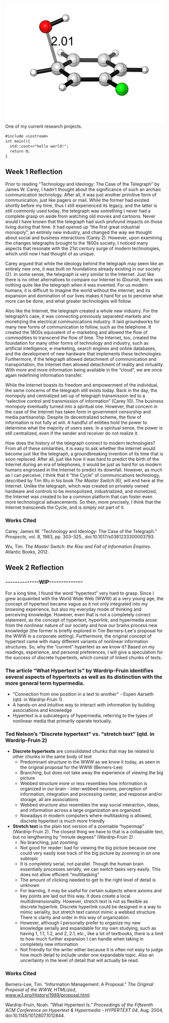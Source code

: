 ![Fluorobenzene meta TS](/fluorobenzene_m_TS_optw.png)
One of my current research projects.

```
#include <iostream>
int main(){
  std::cout<<"hello world!";
  return 0;
}
```

## Week 1 Reflection

  Prior to reading “Technology and Ideology: The Case of the Telegraph” by James W. Carey, I hadn’t thought about the significance of such an archaic communication technology. After all, it was just another primitive form of communication, just like pagers or mail. While the former had existed shortly before my time, thus I still experienced its legacy, and the latter is still commonly used today, the telegraph was something I never had a complete grasp on aside from watching old movies and cartoons. Never would I have known that the telegraph had such profound impacts on those living during that time. It had opened up “the first great industrial monopoly”, an entirely new industry, and changed the way we thought about social and business interactions (Carey 2). However, upon examining the changes telegraphs brought to the 1800s society, I noticed many aspects that resonate with the 21st century surge of modern technologies, which until now I had thought of as unique.

  Carey argued that while the ideology behind the telegraph may seem like an entirely new one, it was built on foundations already existing in our society (2). In some sense, the telegraph is very similar to the Internet. Just like there is no other alternatives to compare our Internet to (Dourish, there was nothing quite like the telegraph when it was invented. For us modern humans, it is difficult to imagine the world without the internet, and its expansion and domination of our lives makes it hard for us to perceive what more can be done, and what greater technologies will follow. 

  Also like the Internet, the telegraph created a whole new industry. For the telegraph’s case, it was connecting previously separated markets and monetizing the electrical communications industry. It laid groundworks for many new forms of communication to follow, such as the telephone. It created the 1800s equivalent of e-marketing and allowed the flow of commodities to transcend the flow of time. The Internet, too, created the foundation for many other forms of technology and industry, such as artificial intelligence, e-marketing, search engines and online databases, and the development of new hardware that implements these technologies. Furthermore, if the telegraph allowed detachment of communication and transportation, the Internet then allowed detachment of reality and virtuality. With more and more information being available in the “cloud”, we are once again redefining information transfer.

  While the Internet boasts its freedom and empowerment of the individual, the same concerns of the telegraph still exists today. Back in the day, the monopoly and centralized set-up of telegraph transmission led to a “selective control and transmission of information” (Carey 10). The business monopoly eventually turned into a spiritual one. However, that concern in the case of the Internet has taken form in government censorship and media partisanship. Despite its decentralized scheme, the flow of information is not fully at will. A handful of entities hold the power to determine what the majority of users sees. In a spiritual sense, the power is still centralized, even if the sender and receiver do not realize it.

  How does the history of the telegraph connect to modern technologies? From all of these similarities, it is easy to ask whether the Internet would become just like the telegraph, a groundbreaking invention of its time that is soon replaced. After all, just like how it was hard to predict the birth of the Internet during an era of telephones, it would be just as hard for us modern humans engrossed in the Internet to predict its downfall. However, as much as I can perceive, I think that it “the Cycle” of communications technology, described by Tim Wu in his book _The Master Switch_ (6), will end here at the Internet. Unlike the telegraph, which was created on privately owned hardware and controls to be monopolized, industrialized, and monetized, the Internet was created to be a common platform that can foster even more technological advancements. So then, more precisely, I think that the Internet transcends the Cycle, and is simply not part of it.

### Works Cited

Carey, James W. “Technology and Ideology: The Case of the Telegraph.” _Prospects_, vol. 8, 
  1983, pp. 303–325., doi:10.1017/s0361233300003793.

Wu, Tim. _The Master Switch: the Rise and Fall of Information Empires_. Atlantic Books, 2012.

## Week 2 Reflection

### --------------WIP--------------

For a long time, I found the word “hypertext” very hard to grasp. Since I grew acquainted with the World Wide Web (WWW) at a very young age, the concept of hypertext became vague as it not only integrated into my browsing experience, but also my everyday mode of thinking and perceiving knowledge. However, even that is not a completely correct statement, as the concept of hypertext, hyperlink, and hypermedia arose from the nonlinear nature of our society and how our brains process new knowledge (the former is briefly explored in Tim Berners-Lee's proposal for the WWW in a corporate setting). Furthermore, the original concept of hypertext came with many different variants of nonlinear information structures. So, why the “current” hypertext as we know it? Based on my readings, experience, and personal preferences, I will give a speculation for the success of discrete hypertexts, which consist of linked chunks of texts.


### The article “What Hypertext Is” by Wardrip-Fruin identifies several aspects of hypertexts as well as its distinction with the more general term hypermedia.

* “Connection from one position in a text to another” - Espen Aarseth (qtd. in Wardrip-Fruin 1)
* A hands-on and intuitive way to interact with information by building associations and knowledge
* Hypertext is a subcategory of hypermedia, referring to the types of nonlinear media that primarily operate textually.

### Ted Nelson’s “Discrete hypertext” vs. “stretch text” (qtd. in Wardrip-Fruin 2)
* **Discrete hypertexts** are consolidated chunks that may be related to other chunks in the same body of text
  * Predominant structure in the WWW as we know it today, as seen in the original proposal for the WWW (Berners-Lee)
  * Branching, but does not take away the experience of viewing the big picture
  * Webbed structure more or less resembles how information is organized in our brain - inter-webbed neurons, perception of information, integration and processing center, and response and/or storage, all are associations
  * Webbed structure also resembles the way social interaction, ideas, and information across a large organization are organized
  * Nowadays in modern computers where multitasking is allowed, discrete hypertext is much more friendly
* **Stretch text** is the plain text version of a zoomable “hypermap” (Wardrip-Fruin 2).
  The closest thing we have to that is a collapsable text, but no lengthening by “minute degrees” (Wardrip-Fruin 2)
  * No branching, just zooming
  * Not good for reader: bad for viewing the big picture because one could very easily lose track of the big picture by zooming in on one subtopic
  * It is completely serial, not parallel. Though the human brain essentially processes serially, we can switch tasks very easily. This does not allow efficient “multitasking”
  * The amount of clicking needed to get to the right level of detail is unknown
  * For learning, it may be useful for certain subjects where axioms and key points are laid out this way. It does create a local multidimensionality. However, stretch text is not as flexible as discrete hyperlink. Discrete hyperlink could be designed in a way to mimic seriality, but stretch text cannot mimic a webbed structure. There is clarity and order in this way of organization.
  * However, although I personally prefer to organize my new knowledge serially and expandable for my own studying, such as having 1, 1.1, 1.2, and 2, 2.1, etc., like a lot of textbooks, there is a limit to how much further expansion I can handle when taking in completely new information
  * Not friendly for the writer either because it is often not easy to judge how much detail to include under one expandable topic. Also an uncertainty in the level of detail that will actually be read.

### Works Cited

Berners-Lee, Tim. “Information Management: A Proposal.” _The Original Proposal of the WWW, HTMLized_,     
  www.w3.org/History/1989/proposal.html.

Wardrip-Fruin, Noah. “What Hypertext Is.” _Proceedings of the Fifteenth ACM Conference on Hypertext & 
  Hypermedia - HYPERTEXT 04_, Aug. 2004, doi:10.1145/1012807.1012844.
